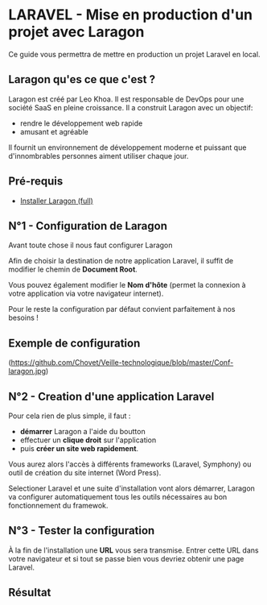 # LARAVEL - Mise en production d'un projet avec Laragon
Ce guide vous permettra de mettre en production un projet Laravel en local.

## Laragon qu'es ce que c'est ?
Laragon est créé par Leo Khoa. Il est responsable de DevOps pour une société SaaS en pleine croissance. Il a construit Laragon avec un objectif:
* rendre le développement web rapide
* amusant et agréable

Il fournit un environnement de développement moderne et puissant que d'innombrables personnes aiment utiliser chaque jour.

## Pré-requis
* [Installer Laragon (full)](https://laragon.org/download/)

## N°1 - Configuration de Laragon
Avant toute chose il nous faut configurer Laragon

Afin de choisir la destination de notre application Laravel, il suffit de modifier le chemin de **Document Root**.

Vous pouvez également modifier le **Nom d'hôte** (permet la connexion à votre application via votre navigateur internet).

Pour le reste la configuration par défaut convient parfaitement à nos besoins !

## Exemple de configuration
(https://github.com/Chovet/Veille-technologique/blob/master/Conf-laragon.jpg)

## N°2 - Creation d'une application Laravel

Pour cela rien de plus simple, il faut :
* **démarrer** Laragon a l'aide du boutton
* effectuer un **clique droit** sur l'application
* puis **créer un site web rapidement**.

Vous aurez alors l'accès à différents frameworks (Laravel, Symphony) ou outil de création du site internet (Word Press).

Selectioner Laravel et une suite d'installation vont alors démarrer, Laragon va configurer automatiquement tous les outils nécessaires au bon fonctionnement du framewok.

## N°3 - Tester la configuration

À la fin de l'installation une **URL** vous sera transmise.
Entrer cette URL dans votre navigateur et si tout se passe bien vous devriez obtenir une page Laravel.

## Résultat

